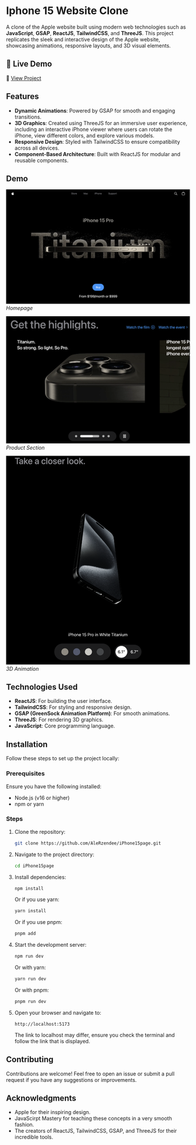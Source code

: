 # Iphone 15 Website Clone

A clone of the Apple website built using modern web technologies such as **JavaScript**, **GSAP**, **ReactJS**, **TailwindCSS**, and **ThreeJS**. This project replicates the sleek and interactive design of the Apple website, showcasing animations, responsive layouts, and 3D visual elements.

## 🚀 Live Demo  
🔗 [View Project](http://iclone-zeta.vercel.app/)  

## Features

- **Dynamic Animations**: Powered by GSAP for smooth and engaging transitions.
- **3D Graphics**: Created using ThreeJS for an immersive user experience, including an interactive iPhone viewer where users can rotate the iPhone, view different colors, and explore various models.
- **Responsive Design**: Styled with TailwindCSS to ensure compatibility across all devices.
- **Component-Based Architecture**: Built with ReactJS for modular and reusable components.

## Demo

![Homepage](./images/homepage.png)
*Homepage*

![Product Section](./images/product_section.png)
*Product Section*

![3D Animation](./images/3d_animation.png)
*3D Animation*

## Technologies Used

- **ReactJS**: For building the user interface.
- **TailwindCSS**: For styling and responsive design.
- **GSAP (GreenSock Animation Platform)**: For smooth animations.
- **ThreeJS**: For rendering 3D graphics.
- **JavaScript**: Core programming language.

## Installation

Follow these steps to set up the project locally:

### Prerequisites

Ensure you have the following installed:
- Node.js (v16 or higher)
- npm or yarn

### Steps

1. Clone the repository:
   ```bash
   git clone https://github.com/AleRzendee/iPhone15page.git
   ```

2. Navigate to the project directory:
   ```bash
   cd iPhone15page
   ```

3. Install dependencies:
   ```bash
   npm install
   ```
   Or if you use yarn:
   ```bash
   yarn install
   ```
   Or if you use pnpm:
   ```bash
   pnpm add
   ```

4. Start the development server:
   ```bash
   npm run dev
   ```
   Or with yarn:
   ```bash
   yarn run dev
   ```
   Or with pnpm:
   ```bash
   pnpm run dev
   ```

5. Open your browser and navigate to:
   ```
   http://localhost:5173
   ```
   The link to localhost may differ, ensure you check the terminal and follow the link that is displayed.

## Contributing

Contributions are welcome! Feel free to open an issue or submit a pull request if you have any suggestions or improvements.

## Acknowledgments

- Apple for their inspiring design.
- JavaScirpt Mastery for teaching these concepts in a very smooth fashion.
- The creators of ReactJS, TailwindCSS, GSAP, and ThreeJS for their incredible tools.
